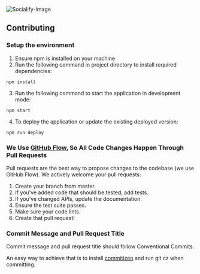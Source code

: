![Socialify-Image](https://socialify.git.ci/Diaga/connectu-frontend/image?description=1&font=Raleway&language=1&pattern=Signal&theme=Dark)

## Contributing

### Setup the environment

1. Ensure npm is installed on your machine
2. Run the following command in project directory to install required dependencies:
```shell
npm install
```
3. Run the following command to start the application in development mode:
```shell
npm start
```
4. To deploy the application or update the existing deployed version:
```shell
npm run deploy
```

### We Use [GitHub Flow](https://guides.github.com/introduction/flow/index.html), So All Code Changes Happen Through Pull Requests
Pull requests are the best way to propose changes to the codebase (we use GitHub Flow). We actively welcome your pull requests:

1. Create your branch from master.
1. If you've added code that should be tested, add tests.
1. If you've changed APIs, update the documentation.
1. Ensure the test suite passes.
1. Make sure your code lints.
1. Create that pull request!

### Commit Message and Pull Request Title
Commit message and pull request title should follow Conventional Commits.

An easy way to achieve that is to install [commitizen](https://github.com/commitizen/cz-cli) and run git cz when committing.
